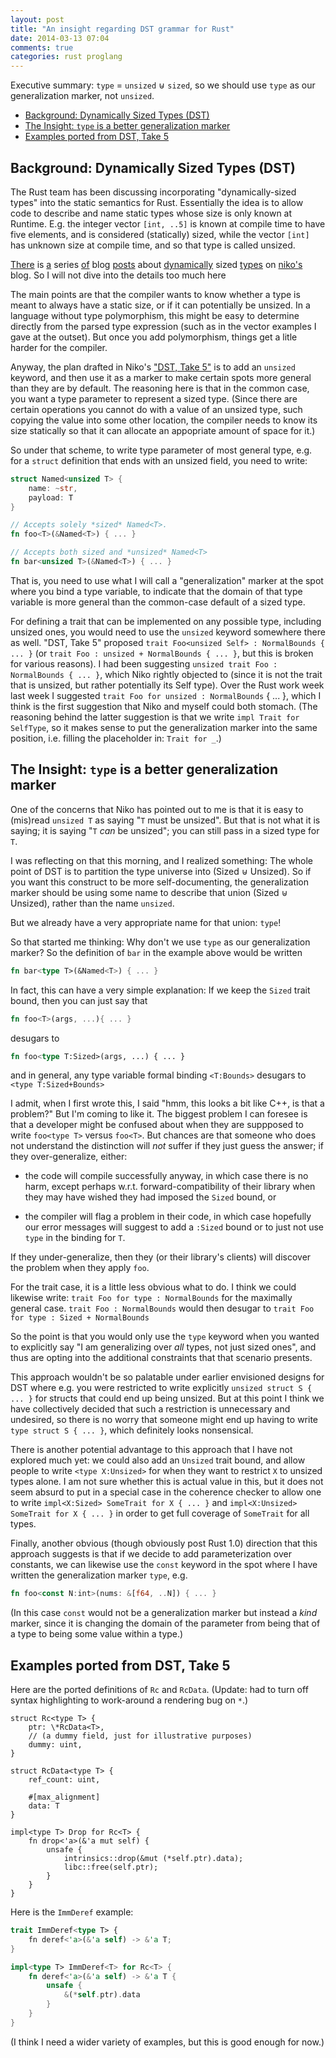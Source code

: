 ```yaml
---
layout: post
title: "An insight regarding DST grammar for Rust"
date: 2014-03-13 07:04
comments: true
categories: rust proglang
---
```


Executive summary: `type` = `unsized` ⊎ `sized`, so we should use
`type` as our generalization marker, not `unsized`.

<!-- more -->

* <a href="#background_dst">Background: Dynamically Sized Types (DST)</a>
* <a href="#the_insight">The Insight: `type` is a better generalization marker</a>
* <a href="#the_examples">Examples ported from DST, Take 5</a>


## <a id="background_dst">Background: Dynamically Sized Types (DST)</a>

The Rust team has been discussing incorporating "dynamically-sized
types" into the static semantics for Rust.  Essentially the idea is to
allow code to describe and name static types whose size is only known
at Runtime.  E.g. the integer vector `[int, ..5]` is known at compile
time to have five elements, and is considered (statically) sized,
while the vector `[int]` has unknown size at compile time, and so that
type is called unsized.

[There](http://smallcultfollowing.com/babysteps/blog/2013/04/30/dynamically-sized-types/)
is [a](http://smallcultfollowing.com/babysteps/blog/2013/06/06/reducing-dst-annotation/)
series [of](http://smallcultfollowing.com/babysteps/blog/2013/11/26/thoughts-on-dst-1/)
blog [posts](http://smallcultfollowing.com/babysteps/blog/2013/11/27/thoughts-on-dst-2)
about [dynamically](http://smallcultfollowing.com/babysteps/blog/2013/11/27/thoughts-on-dst-3/)
sized [types](http://smallcultfollowing.com/babysteps/blog/2013/12/02/thoughts-on-dst-4/)
on [niko's](http://smallcultfollowing.com/babysteps/blog/2014/01/05/dst-take-5/)
blog.
So I will not dive into the details too much here

The main points are that the compiler wants to know whether a type is
meant to always have a static size, or if it can potentially be
unsized.  In a language without type polymorphism, this might be easy
to determine directly from the parsed type expression (such as in the
vector examples I gave at the outset).  But once you add polymorphism,
things get a litle harder for the compiler.

Anyway, the plan drafted in Niko's
["DST, Take 5"](http://smallcultfollowing.com/babysteps/blog/2014/01/05/dst-take-5/)
is to add an `unsized` keyword, and then use it as a marker to make
certain spots more general than they are by default.  The reasoning
here is that in the common case, you want a type parameter to
represent a sized type.  (Since there are certain operations you
cannot do with a value of an unsized type, such copying the value into
some other location, the compiler needs to know its size statically so
that it can allocate an appopriate amount of space for it.)

So under that scheme, to write type parameter of most general type,
e.g. for a `struct` definition that ends with an unsized field,
you need to write:
```rust
struct Named<unsized T> {
    name: ~str,
    payload: T
}

// Accepts solely *sized* Named<T>.
fn foo<T>(&Named<T>) { ... }

// Accepts both sized and *unsized* Named<T>
fn bar<unsized T>(&Named<T>) { ... }
```

That is, you need to use what I will call a "generalization" marker at
the spot where you bind a type variable, to indicate that the domain of
that type variable is more general than the common-case default of 
a sized type.

For defining a trait that can be implemented on any possible type,
including unsized ones, you would need to use the `unsized` keyword
somewhere there as well.  "DST, Take 5" proposed
`trait Foo<unsized Self> : NormalBounds { ... }`
(or `trait Foo : unsized + NormalBounds { ... }`, but this is broken for
various reasons).
I had been suggesting `unsized trait Foo : NormalBounds { ... }`,
which Niko rightly objected to (since it is not the trait that is
unsized, but rather potentially its Self type).
Over the Rust work week last week I suggested
`trait Foo for unsized : NormalBounds` { ... }, which I think is the first
suggestion that Niko and myself could both stomach.  (The reasoning
behind the latter suggestion is that we write `impl Trait for
SelfType`, so it makes sense to put the generalization marker into the
same position, i.e. filling the placeholder in: `Trait for _`.)

## <a id="the_insight">The Insight: `type` is a better generalization marker</a>

One of the concerns that Niko has pointed out to me is that it is easy
to (mis)read `unsized T` as saying "`T` must be unsized".  But that is not
what it is saying; it is saying "`T` *can* be unsized"; you can still pass in
a sized type for `T`.

I was reflecting on that this morning, and I realized something:
The whole point of DST is to partition the type universe into (Sized ⊎ Unsized).
So if you want this construct to be more self-documenting, the
generalization marker should be using some name to describe that union
(Sized ⊎ Unsized), rather than the name `unsized`.

But we already have a very appropriate name for that union: `type`!

So that started me thinking: Why don't we use `type` as our generalization marker?
So the definition of `bar` in the example above would be written
```rust
fn bar<type T>(&Named<T>) { ... }
```
In fact, this can have a very simple explanation: If we keep the `Sized` trait bound,
then you can just say that
```rust
fn foo<T>(args, ...){ ... }
```
desugars to
```rust
fn foo<type T:Sized>(args, ...) { ... }
```
and in general, any type variable formal binding `<T:Bounds>` desugars
to `<type T:Sized+Bounds>`

I admit, when I first wrote this, I said "hmm, this looks a bit like
C++, is that a problem?"  But I'm coming to like it.  The biggest
problem I can foresee is that a developer might be confused about when
they are suppposed to write `foo<type T>` versus `foo<T>`.  But chances
are that someone who does not understand the distinction will *not*
suffer if they just guess the answer; if they over-generalize, either:

 * the code will compile successfully anyway, in which case there is
   no harm, except perhaps w.r.t. forward-compatibility of their
   library when they may have wished they had imposed the `Sized`
   bound, or

 * the compiler will flag a problem in their code, in which case
   hopefully our error messages will suggest to add a `:Sized` bound
   or to just not use `type` in the binding for `T`.

If they under-generalize, then they (or their library's clients) will
discover the problem when they apply `foo`.

For the trait case, it is a little less obvious what to do.
I think we could likewise write:
`trait Foo for type : NormalBounds`
for the maximally general case.
`trait Foo : NormalBounds` would then desugar to
`trait Foo for type : Sized + NormalBounds`

So the point is that you would only use the `type` keyword when you
wanted to explicitly say "I am generalizing over *all* types, not just
sized ones", and thus are opting into the additional constraints that
that scenario presents.

This approach wouldn't be so palatable under earlier envisioned
designs for DST where e.g. you were restricted to write explicitly
`unsized struct S { ... }` for structs that could end up being
unsized.  But at this point I think we have collectively decided that
such a restriction is unnecessary and undesired, so there is no worry
that someone might end up having to write `type struct S { ... }`,
which definitely looks nonsensical.

There is another potential advantage to this approach that I have not
explored much yet: we could also add an `Unsized` trait bound, and
allow people to write `<type X:Unsized>` for when they want to
restrict `X` to unsized types alone.  I am not sure whether this is
actual value in this, but it does not seem absurd to put in a special
case in the coherence checker to allow one to write
`impl<X:Sized> SomeTrait for X { ... }`
and
`impl<X:Unsized> SomeTrait for X { ... }`
in order to get full coverage of `SomeTrait` for all types.

Finally, another obvious (though obviously post Rust 1.0) direction
that this approach suggests is that if we decide to add
parameterization over constants, we can likewise use the `const`
keyword in the spot where I have written the generalization marker
`type`, e.g.
```rust
fn foo<const N:int>(nums: &[f64, ..N]) { ... }
```
(In this case `const` would not be a generalization marker but instead
a *kind* marker, since it is changing the domain of the parameter from
being that of a type to being some value within a type.)

## <a id="the_examples">Examples ported from DST, Take 5</a>

Here are the ported definitions of `Rc` and `RcData`.
(Update: had to turn off syntax highlighting to work-around a rendering bug on `*`.)
```text
struct Rc<type T> {
    ptr: \*RcData<T>,
    // (a dummy field, just for illustrative purposes)
    dummy: uint,
}

struct RcData<type T> {
    ref_count: uint,

    #[max_alignment]
    data: T
}

impl<type T> Drop for Rc<T> {
    fn drop<'a>(&'a mut self) {
        unsafe {
            intrinsics::drop(&mut (*self.ptr).data);
            libc::free(self.ptr);
        }
    }
}
```

Here is the `ImmDeref` example:
```rust
trait ImmDeref<type T> {
    fn deref<'a>(&'a self) -> &'a T;
}

impl<type T> ImmDeref<T> for Rc<T> {
    fn deref<'a>(&'a self) -> &'a T {
        unsafe {
            &(*self.ptr).data
        }
    }
}
```

(I think I need a wider variety of examples, but this is good enough for now.)
